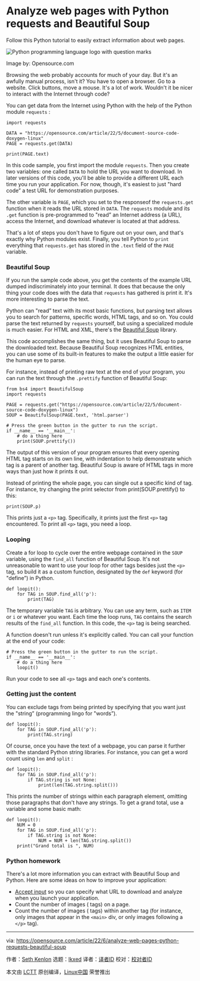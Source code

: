 [#]: subject: "Analyze web pages with Python requests and Beautiful Soup"
[#]: via: "https://opensource.com/article/22/6/analyze-web-pages-python-requests-beautiful-soup"
[#]: author: "Seth Kenlon https://opensource.com/users/seth"
[#]: collector: "lkxed"
[#]: translator: "lkxed"
[#]: reviewer: " "
[#]: publisher: " "
[#]: url: " "

Analyze web pages with Python requests and Beautiful Soup
======
Follow this Python tutorial to easily extract information about web pages.

![Python programming language logo with question marks][1]

Image by: Opensource.com

Browsing the web probably accounts for much of your day. But it's an awfully manual process, isn't it? You have to open a browser. Go to a website. Click buttons, move a mouse. It's a lot of work. Wouldn't it be nicer to interact with the Internet through code?

You can get data from the Internet using Python with the help of the Python module `requests` :

```
import requests

DATA = "https://opensource.com/article/22/5/document-source-code-doxygen-linux"
PAGE = requests.get(DATA)

print(PAGE.text)
```

In this code sample, you first import the module `requests`. Then you create two variables: one called `DATA` to hold the URL you want to download. In later versions of this code, you'll be able to provide a different URL each time you run your application. For now, though, it's easiest to just "hard code” a test URL for demonstration purposes.

The other variable is `PAGE`, which you set to the responseof the `requests.get` function when it reads the URL stored in `DATA`. The `requests` module and its `.get` function is pre-programmed to "read” an Internet address (a URL), access the Internet, and download whatever is located at that address.

That's a lot of steps you don't have to figure out on your own, and that's exactly why Python modules exist. Finally, you tell Python to `print` everything that `requests.get` has stored in the `.text` field of the `PAGE` variable.

### Beautiful Soup

If you run the sample code above, you get the contents of the example URL dumped indiscriminately into your terminal. It does that because the only thing your code does with the data that `requests` has gathered is print it. It's more interesting to parse the text.

Python can "read” text with its most basic functions, but parsing text allows you to search for patterns, specific words, HTML tags, and so on. You could parse the text returned by `requests` yourself, but using a specialized module is much easier. For HTML and XML, there's the [Beautiful Soup][2] library.

This code accomplishes the same thing, but it uses Beautiful Soup to parse the downloaded text. Because Beautiful Soup recognizes HTML entities, you can use some of its built-in features to make the output a little easier for the human eye to parse.

For instance, instead of printing raw text at the end of your program, you can run the text through the `.prettify` function of Beautiful Soup:

```
from bs4 import BeautifulSoup
import requests

PAGE = requests.get("https://opensource.com/article/22/5/document-source-code-doxygen-linux")
SOUP = BeautifulSoup(PAGE.text, 'html.parser')

# Press the green button in the gutter to run the script.
if __name__ == '__main__':
    # do a thing here
    print(SOUP.prettify())
```

The output of this version of your program ensures that every opening HTML tag starts on its own line, with indentation to help demonstrate which tag is a parent of another tag. Beautiful Soup is aware of HTML tags in more ways than just how it prints it out.

Instead of printing the whole page, you can single out a specific kind of tag. For instance, try changing the print selector from print(SOUP.prettify() to this:

```
print(SOUP.p)
```

This prints just a `<p>` tag. Specifically, it prints just the first `<p>` tag encountered. To print all `<p>` tags, you need a loop.

### Looping

Create a for loop to cycle over the entire webpage contained in the `SOUP` variable, using the `find_all` function of Beautiful Soup. It's not unreasonable to want to use your loop for other tags besides just the `<p>` tag, so build it as a custom function, designated by the `def` keyword (for "define”) in Python.

```
def loopit():
    for TAG in SOUP.find_all('p'):
        print(TAG)
```

The temporary variable `TAG` is arbitrary. You can use any term, such as `ITEM` or `i` or whatever you want. Each time the loop runs, `TAG` contains the search results of the `find_all` function. In this code, the `<p>` tag is being searched.

A function doesn't run unless it's explicitly called. You can call your function at the end of your code:

```
# Press the green button in the gutter to run the script.
if __name__ == '__main__':
    # do a thing here
    loopit()
```

Run your code to see all `<p>` tags and each one's contents.

### Getting just the content

You can exclude tags from being printed by specifying that you want just the "string” (programming lingo for "words”).

```
def loopit():
    for TAG in SOUP.find_all('p'):
        print(TAG.string)
```

Of course, once you have the text of a webpage, you can parse it further with the standard Python string libraries. For instance, you can get a word count using `len` and `split` :

```
def loopit():
    for TAG in SOUP.find_all('p'):
        if TAG.string is not None:
            print(len(TAG.string.split()))
```

This prints the number of strings within each paragraph element, omitting those paragraphs that don't have any strings. To get a grand total, use a variable and some basic math:

```
def loopit():
    NUM = 0
    for TAG in SOUP.find_all('p'):
        if TAG.string is not None:
            NUM = NUM + len(TAG.string.split())
    print("Grand total is ", NUM)
```

### Python homework

There's a lot more information you can extract with Beautiful Soup and Python. Here are some ideas on how to improve your application:

* [Accept input][3] so you can specify what URL to download and analyze when you launch your application.
* Count the number of images (<img> tags) on a page.
* Count the number of images (<img> tags) within another tag (for instance, only images that appear in the `<main>` div, or only images following a `</p>` tag).

--------------------------------------------------------------------------------

via: https://opensource.com/article/22/6/analyze-web-pages-python-requests-beautiful-soup

作者：[Seth Kenlon][a]
选题：[lkxed][b]
译者：[译者ID](https://github.com/译者ID)
校对：[校对者ID](https://github.com/校对者ID)

本文由 [LCTT](https://github.com/LCTT/TranslateProject) 原创编译，[Linux中国](https://linux.cn/) 荣誉推出

[a]: https://opensource.com/users/seth
[b]: https://github.com/lkxed
[1]: https://opensource.com/sites/default/files/lead-images/python_programming_question.png
[2]: https://beautiful-soup-4.readthedocs.io/en/latest/
[3]: https://opensource.com/article/17/3/python-tricks-artists-interactivity-Python-scripts

